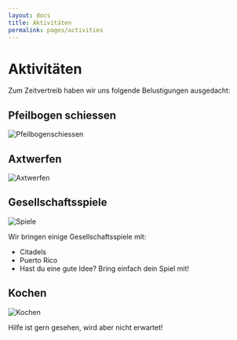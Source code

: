 ```yaml
---
layout: docs
title: Aktivitäten
permalink: pages/activities
---
```


# Aktivitäten

Zum Zeitvertreib haben wir uns folgende Belustigungen ausgedacht:

## Pfeilbogen schiessen

![Pfeilbogenschiessen](http://i1.ytimg.com/vi/3YpGn3uLrHs/maxresdefault.jpg)

## Axtwerfen

![Axtwerfen](https://areffekt.com/wp-content/uploads/2016/03/axtwerfen-1.jpg)


## Gesellschaftsspiele

![Spiele](http://www.cliquenabend.de/images/db/22343_360x240.jpg)

Wir bringen einige Gesellschaftsspiele mit:
* Citadels
* Puerto Rico
* Hast du eine gute Idee? Bring einfach dein Spiel mit!

## Kochen

![Kochen](https://www.peraperis.com/blog/wp-content/uploads/40kueche1.jpg)

Hilfe ist gern gesehen, wird aber nicht erwartet!

